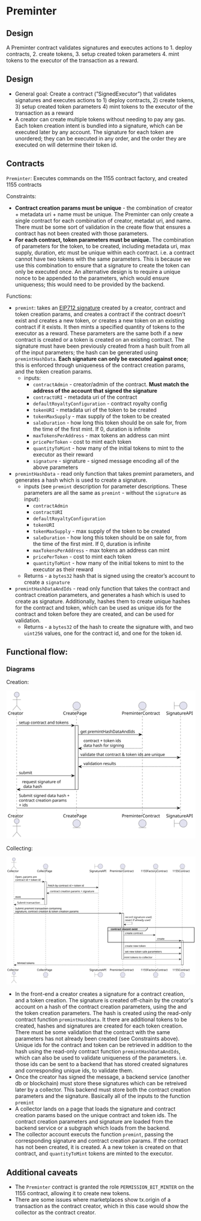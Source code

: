 # Preminter

## Design

A Preminter contract validates signatures and executes actions to 1. deploy contracts, 2. create tokens, 3. setup created token parameters 
4. mint tokens to the executor of the transaction as a reward. 

## Design

- General goal: Create a contract (”SignedExecutor”) that validates signatures and executes actions to 1) deploy contracts, 2) create tokens, 3) setup created token parameters 4) mint tokens to the executor of the transaction as a reward
- A creator can create multiple tokens without needing to pay any gas.  Each token creation intent is bundled into a signature, which can be executed later by any account.  The signature for each token are unordered; they can be executed in any order, and the order they are executed on will determine their token id.
## Contracts

`Preminter`: Executes commands on the 1155 contract factory, and created 1155 contracts

Constraints:
  * **Contract creation params must be unique**  - the combination of creator + metadata uri + name must be unique.   The Preminter can only create a single contract for each combination of creator, metadat uri, and name.  There must be some sort of validation in the create flow that ensures a contract has not been created with those parameters.
  * **For each contract, token parameters must be unique.** The combination of parameters for the token, to be created, including metadata uri, max supply, duration, etc must be unique within each contract.  i.e. a contract cannot have two tokens with the same parameters.  This is because we use this combination to ensure that a signature to create the token can only be executed once.  An alternative design is to require a unique nonce to be appended to the parameters, which would ensure uniqueness; this would need to be provided by the backend.

Functions:
  * `premint`: takes an [EIP712 signature](https://eips.ethereum.org/EIPS/eip-712) created by a creator, contract and token creation params, and creates a contract if the contract doesn’t exist and creates a new token, or creates a new token on an existing contract if it exists.  It then mints a specified quantity of tokens to the executor as a reward.   These parameters are the same both if a new contract is created or a token is created on an existing contract.  The signature must have been previously created from a hash built from all of the input parameters; the hash can be generated using `premintHashData`.  **Each signature can only be executed against once**; this is enforced through uniqueness of the contract creation params, and the token creation params.
    * inputs:
      * `contractAdmin` - creator/admin of the contract.  **Must match the address of the account that signed the signature**
      * `contractURI` - metadata uri of the contract
      * `defaultRoyaltyConfiguration` - contract royalty config
      * `tokenURI` - metadata uri of the token to be created
      * `tokenMaxSupply` - max supply of the token to be created
      * `saleDuration` - how long this token should be on sale for, from the time of the first mint.  If 0, duration is infinite
      * `maxTokensPerAddress` - max tokens an address can mint
      * `pricePerToken` - cost to mint each token
      * `quantityToMint` - how many of the initial tokens to mint to the executor as their reward
      * `signature` - signature  - signed message encoding all of the above parameters
  * `premintHashData` - read only function that takes premint parameters, and generates a hash which is used to create a signature.
      * inputs (see `premint` description for parameter descriptions.  These parameters are all the same as `premint` - without the `signature` as input):
        * `contractAdmin`
        * `contractURI`
        * `defaultRoyaltyConfiguration`
        * `tokenURI`
        * `tokenMaxSupply` - max supply of the token to be created
        * `saleDuration` - how long this token should be on sale for, from the time of the first mint.  If 0, duration is infinite
        * `maxTokensPerAddress` - max tokens an address can mint
        * `pricePerToken` - cost to mint each token
        * `quantityToMint` - how many of the initial tokens to mint to the executor as their reward
      * Returns - a `bytes32` hash that is signed using the creator’s account to create a `signature`
  * `premintHashDataAndIds` - read only function that takes the contract and contract creation parameters, and generates a hash which is used to create as signature.  Additionally, hashes them to create unique hashes for the contract and token, which can be used as unique ids for the contract and token before they are created, and can be used for validation.
    * Returns - a `bytes32` of the hash to create the signature with, and two `uint256` values, one for the contract id, and one for the token id.

## Functional flow:

### Diagrams

Creation:

![Preminter creation flow](../../uml/generated/gasslessCreate-creation.svg)

Collecting:

![Preminter collection flow](../../uml/generated/gasslessCreate-collecting.svg)

* In the front-end a creator creates a signature for a contract creation, and a token creation.  The signature is created off-chain by the creator's account on a hash of the contract creation parameters, using the and the token creation parameters. The hash is created using the read-only contract function `premintHashData`.  It there are additional tokens to be created, hashes and signatures are created for each token creation. There must be some validation that the contract with the same parameters has not already been created (see Constraints above).  Unique ids for the contract and token can be retrieved in addition to the hash using the read-only contract function `premintHashDataAndIds`, which can also be used to validate uniqueness of the parameters.  i.e. those ids can be sent to a backend that has stored created signatures and corresponding unique ids, to validate them.
* Once the creator has signed the message, a backend service (another db or blockchain) must store these signatures which can be retreived later by a collector.  This backend must store both the contract creation parameters and the signature.  Basically all of the inputs to the function `premint`
* A collector lands on a page that loads the signature and contract creation params based on the unique contract and token ids.  The contract creation parameters and signature are loaded from the backend service or a subgraph which loads from the backend.
* The collector account executs the function `premint`, passing the corresponding signature and contract creation params.  If the contract has not been created, it is created.  A a new token is created on that contract, and `quantityToMint` tokens are minted to the executor.

## Additional caveats

* The `Preminter` contract is granted the role `PERMISSION_BIT_MINTER` on the 1155 contract, allowing it to create new tokens. 
* There are some issues where marketplaces show tx.origin of a transaction as the contract creator, which in this case would show the collector as the contract creator.